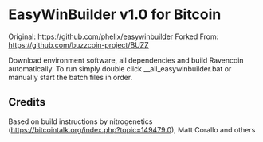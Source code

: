 EasyWinBuilder v1.0 for Bitcoin
===========================
Original: https://github.com/phelix/easywinbuilder
Forked From: https://github.com/buzzcoin-project/BUZZ

Download environment software, all dependencies and build Ravencoin automatically. To run simply double click __all_easywinbuilder.bat or manually start the batch files in order.

Credits
-------
Based on build instructions by nitrogenetics (https://bitcointalk.org/index.php?topic=149479.0), Matt Corallo and others

